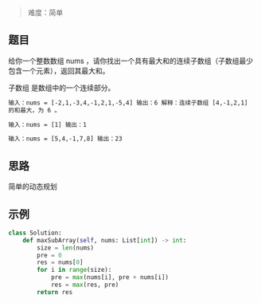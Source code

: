 > 难度：简单

## 题目

给你一个整数数组 nums ，请你找出一个具有最大和的连续子数组（子数组最少包含一个元素），返回其最大和。

子数组 是数组中的一个连续部分。

```html
输入：nums = [-2,1,-3,4,-1,2,1,-5,4] 输出：6 解释：连续子数组 [4,-1,2,1]
的和最大，为 6 。
```

```html
输入：nums = [1] 输出：1
```

```html
输入：nums = [5,4,-1,7,8] 输出：23
```

## 思路

简单的动态规划

## 示例

```python
class Solution:
    def maxSubArray(self, nums: List[int]) -> int:
        size = len(nums)
        pre = 0
        res = nums[0]
        for i in range(size):
            pre = max(nums[i], pre + nums[i])
            res = max(res, pre)
        return res
```
